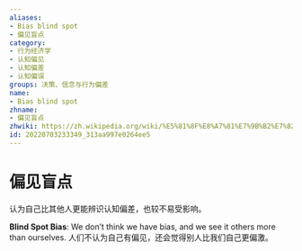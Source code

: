 ```yaml
---
aliases:
- Bias blind spot
- 偏见盲点
category:
- 行为经济学
- 认知偏见
- 认知偏差
- 认知偏误
groups: 决策、信念与行为偏差
name:
- Bias blind spot
zhname:
- 偏见盲点
zhwiki: https://zh.wikipedia.org/wiki/%E5%81%8F%E8%A7%81%E7%9B%B2%E7%82%B9
id: 20220703233349_313aa997e0264ee5
---
```


# 偏见盲点

认为自己比其他人更能辨识认知偏差，也较不易受影响。

**Blind Spot Bias**: We don’t think we have bias, and we see it others more than ourselves.
人们不认为自己有偏见，还会觉得别人比我们自己更偏激。